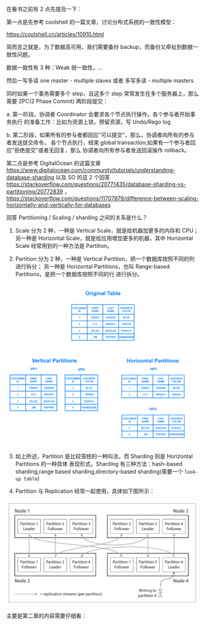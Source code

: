 
在看书之前有 2 点先提及一下：

第一点是先参考 coolshell 的一篇文章，讨论分布式系统的一致性模型：

https://coolshell.cn/articles/10910.html

简而言之就是，为了数据高可用，我们需要备份 backup，而备份又牵扯到数据一致性问题。

数据一致性有 3 种：Weak 弱一致性，...

然后一写多读 one master - multiple slaves 或者
多写多读 - multiple masters

同时如果一个事务需要多个 step，且这多个 step 常常发生在多个服务器上，那么
需要 2PC(2 Phase Commit) 两阶段提交：

a. 第一阶段，协调者 Coordinator 会要求各个节点执行操作。各个参与者开始事务执行
的准备工作：比如为资源上锁，预留资源，写 Undo/Rego log

b. 第二阶段，如果所有的参与者都回应"可以提交"，那么，协调者向所有的参与者发送提交命令，
各个节点执行，结束 global transaction;如果有一个参与者回应"拒绝提交"或者无回复，那么
协调者向所有参与者发送回滚操作 rollback。

第二点是参考 DigitalOcean 的这篇文章 https://www.digitalocean.com/community/tutorials/understanding-database-sharding 以及 SO 的这 2 个回答 https://stackoverflow.com/questions/20771435/database-sharding-vs-partitioning/20772839 ，https://stackoverflow.com/questions/11707879/difference-between-scaling-horizontally-and-vertically-for-databases

回答 Partitioning / Scaling / sharding 之间的关系是什么？

1. Scale 分为 2 种，一种是 Vertical Scale，就是给机器加更多的内存和 CPU；另一种是 Horizontal 
Scale，就是给应用增加更多的机器，其中 Horizontal Scale 经常用到的一种方法是 Partition。

2. Partition 分为 2 种，一种是 Vertical Partition，把一个数据库按照不同的列进行拆分；
另一种是 Horizontal Partitions，也叫 Range-based Partitions，是把一个数据库按照不同的行
进行拆分。

![partitions](../images/partitions.png)

3. 如上所述，Partition 是比较笼统的一种叫法，而 Sharding 则是 Horizontal Partitions 的一种具体
表现形式。Sharding 有三种方法：hash-based sharding,range based sharding,directory-based sharding(需要一个 `look-up table`)

4. Partition 与 Replication 经常一起使用，具体如下图所示：

![partition-replica](../images/partition-replica.png)

主要是第二章的内容需要仔细看：

